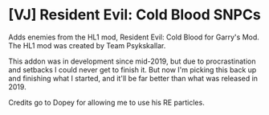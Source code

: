 # [VJ] Resident Evil: Cold Blood SNPCs
Adds enemies from the HL1 mod, Resident Evil: Cold Blood for Garry's Mod. The HL1 mod was created by Team Psykskallar. 
 
This addon was in development since mid-2019, but due to procrastination and setbacks I could never get to finish it. But now I'm picking this back up and finishing what I started, and it'll be far better than what was released in 2019.

Credits go to Dopey for allowing me to use his RE particles.
